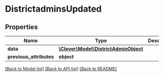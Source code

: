 # DistrictadminsUpdated

## Properties
Name | Type | Description | Notes
------------ | ------------- | ------------- | -------------
**data** | [**\Clever\Model\DistrictAdminObject**](DistrictAdminObject.md) |  | [optional] 
**previous_attributes** | **object** |  | [optional] 

[[Back to Model list]](../README.md#documentation-for-models) [[Back to API list]](../README.md#documentation-for-api-endpoints) [[Back to README]](../README.md)


